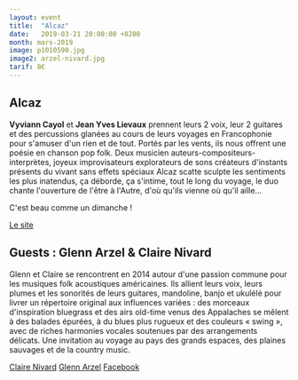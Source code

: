 ```yaml
---
layout: event
title:  "Alcaz"
date:   2019-03-21 20:00:00 +0200
month: mars-2019
image: p1010590.jpg
image2: arzel-nivard.jpg
tarif: 8€
---
```


## Alcaz

**Vyviann Cayol** et **Jean Yves Lievaux** prennent leurs 2 voix, leur 2 guitares et des percussions glanées au cours de leurs voyages en Francophonie pour s'amuser d'un rien et de tout. Portés par les vents, ils nous offrent une poésie en chanson pop folk. Deux musicien auteurs-compositeurs-interprètes, joyeux improvisateurs explorateurs de sons créateurs d'instants présents du vivant sans effets spéciaux Alcaz scatte sculpte les sentiments les plus inatendus, ça déborde, ça s'intime, tout le long du voyage, le duo chante l'ouverture de l'être à l'Autre, d'où qu'ils vienne où qu'il aille...

C'est beau comme un dimanche !

[Le site](http://blog.alcaz.net/)


## Guests : Glenn Arzel & Claire Nivard  

Glenn et Claire se rencontrent en 2014 autour d'une passion commune pour les musiques folk acoustiques américaines. Ils allient leurs voix, leurs plumes et les sonorités de leurs guitares, mandoline, banjo et ukulélé pour livrer un répertoire original aux influences variées : des morceaux d'inspiration bluegrass et des airs old-time venus des Appalaches se mêlent à des balades épurées, à du blues plus rugueux et des couleurs « swing », avec de riches harmonies vocales soutenues par des arrangements délicats. Une invitation au voyage au pays des grands espaces, des plaines sauvages et de la country music.  

[Claire Nivard](http://www.clairenivard.wixsite.com/home)
[Glenn Arzel](http://www.glennarzel.com)
[Facebook](http://www.facebook.com/glennarzelclairenivard)
